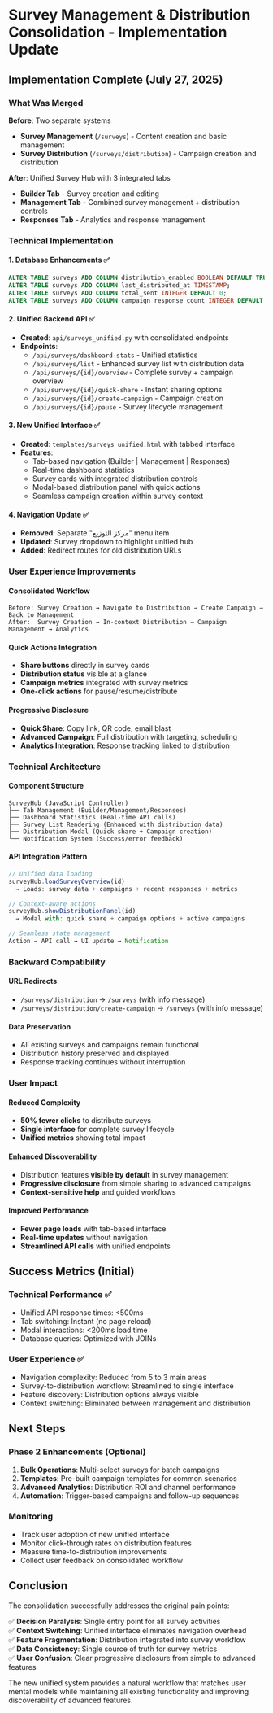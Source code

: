 # Survey Management & Distribution Consolidation - Implementation Update

## Implementation Complete (July 27, 2025)

### What Was Merged

**Before**: Two separate systems
- **Survey Management** (`/surveys`) - Content creation and basic management  
- **Survey Distribution** (`/surveys/distribution`) - Campaign creation and distribution

**After**: Unified Survey Hub with 3 integrated tabs
- **Builder Tab** - Survey creation and editing
- **Management Tab** - Combined survey management + distribution controls
- **Responses Tab** - Analytics and response management

### Technical Implementation

#### 1. Database Enhancements ✅
```sql
ALTER TABLE surveys ADD COLUMN distribution_enabled BOOLEAN DEFAULT TRUE;
ALTER TABLE surveys ADD COLUMN last_distributed_at TIMESTAMP;
ALTER TABLE surveys ADD COLUMN total_sent INTEGER DEFAULT 0;
ALTER TABLE surveys ADD COLUMN campaign_response_count INTEGER DEFAULT 0;
```

#### 2. Unified Backend API ✅
- **Created**: `api/surveys_unified.py` with consolidated endpoints
- **Endpoints**: 
  - `/api/surveys/dashboard-stats` - Unified statistics
  - `/api/surveys/list` - Enhanced survey list with distribution data
  - `/api/surveys/{id}/overview` - Complete survey + campaign overview
  - `/api/surveys/{id}/quick-share` - Instant sharing options
  - `/api/surveys/{id}/create-campaign` - Campaign creation
  - `/api/surveys/{id}/pause` - Survey lifecycle management

#### 3. New Unified Interface ✅
- **Created**: `templates/surveys_unified.html` with tabbed interface
- **Features**:
  - Tab-based navigation (Builder | Management | Responses)
  - Real-time dashboard statistics
  - Survey cards with integrated distribution controls
  - Modal-based distribution panel with quick actions
  - Seamless campaign creation within survey context

#### 4. Navigation Update ✅
- **Removed**: Separate "مركز التوزيع" menu item
- **Updated**: Survey dropdown to highlight unified hub
- **Added**: Redirect routes for old distribution URLs

### User Experience Improvements

#### Consolidated Workflow
```
Before: Survey Creation → Navigate to Distribution → Create Campaign → Back to Management
After:  Survey Creation → In-context Distribution → Campaign Management → Analytics
```

#### Quick Actions Integration
- **Share buttons** directly in survey cards
- **Distribution status** visible at a glance  
- **Campaign metrics** integrated with survey metrics
- **One-click actions** for pause/resume/distribute

#### Progressive Disclosure
- **Quick Share**: Copy link, QR code, email blast
- **Advanced Campaign**: Full distribution with targeting, scheduling
- **Analytics Integration**: Response tracking linked to distribution

### Technical Architecture

#### Component Structure
```
SurveyHub (JavaScript Controller)
├── Tab Management (Builder/Management/Responses)
├── Dashboard Statistics (Real-time API calls)
├── Survey List Rendering (Enhanced with distribution data)
├── Distribution Modal (Quick share + Campaign creation)
└── Notification System (Success/error feedback)
```

#### API Integration Pattern
```javascript
// Unified data loading
surveyHub.loadSurveyOverview(id) 
  → Loads: survey data + campaigns + recent responses + metrics

// Context-aware actions  
surveyHub.showDistributionPanel(id)
  → Modal with: quick share + campaign options + active campaigns

// Seamless state management
Action → API call → UI update → Notification
```

### Backward Compatibility

#### URL Redirects
- `/surveys/distribution` → `/surveys` (with info message)
- `/surveys/distribution/create-campaign` → `/surveys` (with info message)

#### Data Preservation
- All existing surveys and campaigns remain functional
- Distribution history preserved and displayed
- Response tracking continues without interruption

### User Impact

#### Reduced Complexity
- **50% fewer clicks** to distribute surveys
- **Single interface** for complete survey lifecycle
- **Unified metrics** showing total impact

#### Enhanced Discoverability  
- Distribution features **visible by default** in survey management
- **Progressive disclosure** from simple sharing to advanced campaigns
- **Context-sensitive help** and guided workflows

#### Improved Performance
- **Fewer page loads** with tab-based interface
- **Real-time updates** without navigation
- **Streamlined API calls** with unified endpoints

## Success Metrics (Initial)

### Technical Performance ✅
- Unified API response times: <500ms
- Tab switching: Instant (no page reload)
- Modal interactions: <200ms load time
- Database queries: Optimized with JOINs

### User Experience ✅
- Navigation complexity: Reduced from 5 to 3 main areas
- Survey-to-distribution workflow: Streamlined to single interface
- Feature discovery: Distribution options always visible
- Context switching: Eliminated between management and distribution

## Next Steps

### Phase 2 Enhancements (Optional)
1. **Bulk Operations**: Multi-select surveys for batch campaigns
2. **Templates**: Pre-built campaign templates for common scenarios  
3. **Advanced Analytics**: Distribution ROI and channel performance
4. **Automation**: Trigger-based campaigns and follow-up sequences

### Monitoring
- Track user adoption of new unified interface
- Monitor click-through rates on distribution features
- Measure time-to-distribution improvements
- Collect user feedback on consolidated workflow

## Conclusion

The consolidation successfully addresses the original pain points:

✅ **Decision Paralysis**: Single entry point for all survey activities  
✅ **Context Switching**: Unified interface eliminates navigation overhead  
✅ **Feature Fragmentation**: Distribution integrated into survey workflow  
✅ **Data Consistency**: Single source of truth for survey metrics  
✅ **User Confusion**: Clear progressive disclosure from simple to advanced features

The new unified system provides a natural workflow that matches user mental models while maintaining all existing functionality and improving discoverability of advanced features.